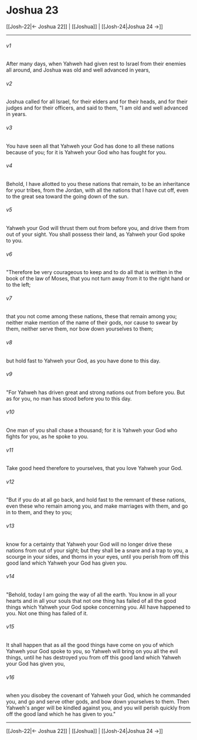 # Joshua 23

[[Josh-22|← Joshua 22]] | [[Joshua]] | [[Josh-24|Joshua 24 →]]
***



###### v1 
After many days, when Yahweh had given rest to Israel from their enemies all around, and Joshua was old and well advanced in years, 

###### v2 
Joshua called for all Israel, for their elders and for their heads, and for their judges and for their officers, and said to them, "I am old and well advanced in years. 

###### v3 
You have seen all that Yahweh your God has done to all these nations because of you; for it is Yahweh your God who has fought for you. 

###### v4 
Behold, I have allotted to you these nations that remain, to be an inheritance for your tribes, from the Jordan, with all the nations that I have cut off, even to the great sea toward the going down of the sun. 

###### v5 
Yahweh your God will thrust them out from before you, and drive them from out of your sight. You shall possess their land, as Yahweh your God spoke to you. 

###### v6 
"Therefore be very courageous to keep and to do all that is written in the book of the law of Moses, that you not turn away from it to the right hand or to the left; 

###### v7 
that you not come among these nations, these that remain among you; neither make mention of the name of their gods, nor cause to swear by them, neither serve them, nor bow down yourselves to them; 

###### v8 
but hold fast to Yahweh your God, as you have done to this day. 

###### v9 
"For Yahweh has driven great and strong nations out from before you. But as for you, no man has stood before you to this day. 

###### v10 
One man of you shall chase a thousand; for it is Yahweh your God who fights for you, as he spoke to you. 

###### v11 
Take good heed therefore to yourselves, that you love Yahweh your God. 

###### v12 
"But if you do at all go back, and hold fast to the remnant of these nations, even these who remain among you, and make marriages with them, and go in to them, and they to you; 

###### v13 
know for a certainty that Yahweh your God will no longer drive these nations from out of your sight; but they shall be a snare and a trap to you, a scourge in your sides, and thorns in your eyes, until you perish from off this good land which Yahweh your God has given you. 

###### v14 
"Behold, today I am going the way of all the earth. You know in all your hearts and in all your souls that not one thing has failed of all the good things which Yahweh your God spoke concerning you. All have happened to you. Not one thing has failed of it. 

###### v15 
It shall happen that as all the good things have come on you of which Yahweh your God spoke to you, so Yahweh will bring on you all the evil things, until he has destroyed you from off this good land which Yahweh your God has given you, 

###### v16 
when you disobey the covenant of Yahweh your God, which he commanded you, and go and serve other gods, and bow down yourselves to them. Then Yahweh's anger will be kindled against you, and you will perish quickly from off the good land which he has given to you."

***
[[Josh-22|← Joshua 22]] | [[Joshua]] | [[Josh-24|Joshua 24 →]]
